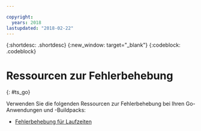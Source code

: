 ```yaml
---

copyright:
  years: 2018
lastupdated: "2018-02-22"
---
```


{:shortdesc: .shortdesc}
{:new_window: target="_blank"}
{:codeblock: .codeblock}

# Ressourcen zur Fehlerbehebung
{: #ts_go}

Verwenden Sie die folgenden Ressourcen zur Fehlerbehebung bei Ihren Go-Anwendungen und -Buildpacks:

* [Fehlerbehebung für Laufzeiten](../../troubleshoot/ts_runtimes.html#runtimes)
